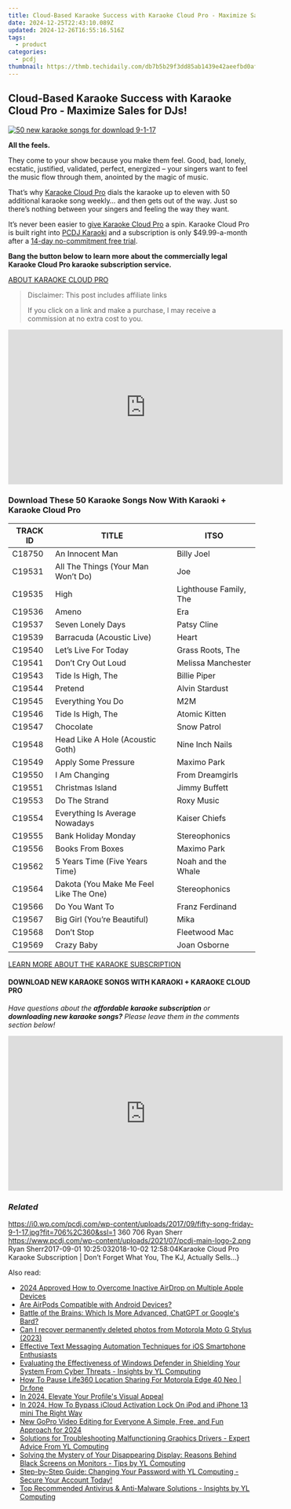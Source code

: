 ```yaml
---
title: Cloud-Based Karaoke Success with Karaoke Cloud Pro - Maximize Sales for DJs!
date: 2024-12-25T22:43:10.089Z
updated: 2024-12-26T16:55:16.516Z
tags:
  - product
categories:
  - pcdj
thumbnail: https://thmb.techidaily.com/db7b5b29f3dd85ab1439e42aeefbd0af6cf9e882cf1c9c7fcb2a6858953bbb8e.jpg
---
```


## Cloud-Based Karaoke Success with Karaoke Cloud Pro - Maximize Sales for DJs!

[![50 new karaoke songs for download 9-1-17](https://i0.wp.com/pcdj.com/wp-content/uploads/2017/09/fifty-song-friday-9-1-17.jpg?resize=706%2C321&ssl=1)](https://i0.wp.com/pcdj.com/wp-content/uploads/2017/09/fifty-song-friday-9-1-17.jpg?fit=706%2C360&ssl=1 "50 new karaoke songs for download 9-1-17")

**All the feels.**

They come to your show because you make them feel. Good, bad, lonely, ecstatic, justified, validated, perfect, energized – your singers want to feel the music flow through them, anointed by the magic of music.

That’s why [Karaoke Cloud Pro](https://tools.techidaily.com/pcdj/products/) dials the karaoke up to eleven with 50 additional karaoke song weekly… and then gets out of the way. Just so there’s nothing between your singers and feeling the way they want.

It’s never been easier to [give Karaoke Cloud Pro](https://www.karaokelocker.com/subscription.pl) a spin. Karaoke Cloud Pro is built right into [PCDJ Karaoki](https://tools.techidaily.com/pcdj/products/) and a subscription is only $49.99-a-month after a [14-day no-commitment free trial](https://www.karaokelocker.com/subscription.pl).

**Bang the button below to learn more about the commercially legal Karaoke Cloud Pro karaoke subscription service.**

[ABOUT KARAOKE CLOUD PRO](https://tools.techidaily.com/pcdj/products/)

>  Disclaimer: This post includes affiliate links
>
>  If you click on a link and make a purchase, I may receive a commission at no extra cost to you.
>

<!-- affiliate ads begin -->
<iframe width="560" height="315" src="https://www.youtube.com/embed/o-sRtqHdEYY?si=NMTMQVxJsUaoguqh" title="YouTube video player" frameborder="0" allow="accelerometer; autoplay; clipboard-write; encrypted-media; gyroscope; picture-in-picture; web-share" referrerpolicy="strict-origin-when-cross-origin" allowfullscreen></iframe>
<!-- affiliate ads end -->

### Download These 50 Karaoke Songs Now With Karaoki + Karaoke Cloud Pro

| **TRACK ID** | **TITLE**                              | **ITSO**               |
| ------------ | -------------------------------------- | ---------------------- |
| C18750       | An Innocent Man                        | Billy Joel             |
| C19531       | All The Things (Your Man Won’t Do)     | Joe                    |
| C19535       | High                                   | Lighthouse Family, The |
| C19536       | Ameno                                  | Era                    |
| C19537       | Seven Lonely Days                      | Patsy Cline            |
| C19539       | Barracuda (Acoustic Live)              | Heart                  |
| C19540       | Let’s Live For Today                   | Grass Roots, The       |
| C19541       | Don’t Cry Out Loud                     | Melissa Manchester     |
| C19543       | Tide Is High, The                      | Billie Piper           |
| C19544       | Pretend                                | Alvin Stardust         |
| C19545       | Everything You Do                      | M2M                    |
| C19546       | Tide Is High, The                      | Atomic Kitten          |
| C19547       | Chocolate                              | Snow Patrol            |
| C19548       | Head Like A Hole (Acoustic Goth)       | Nine Inch Nails        |
| C19549       | Apply Some Pressure                    | Maximo Park            |
| C19550       | I Am Changing                          | From Dreamgirls        |
| C19551       | Christmas Island                       | Jimmy Buffett          |
| C19553       | Do The Strand                          | Roxy Music             |
| C19554       | Everything Is Average Nowadays         | Kaiser Chiefs          |
| C19555       | Bank Holiday Monday                    | Stereophonics          |
| C19556       | Books From Boxes                       | Maximo Park            |
| C19562       | 5 Years Time (Five Years Time)         | Noah and the Whale     |
| C19564       | Dakota (You Make Me Feel Like The One) | Stereophonics          |
| C19566       | Do You Want To                         | Franz Ferdinand        |
| C19567       | Big Girl (You’re Beautiful)            | Mika                   |
| C19568       | Don’t Stop                             | Fleetwood Mac          |
| C19569       | Crazy Baby                             | Joan Osborne           |

[LEARN MORE ABOUT THE KARAOKE SUBSCRIPTION](https://tools.techidaily.com/pcdj/products/)

#### DOWNLOAD NEW KARAOKE SONGS WITH KARAOKI + KARAOKE CLOUD PRO

_Have questions about the **affordable karaoke subscription** or **downloading new karaoke songs?** Please leave them in the comments section below!_

<!-- affiliate ads begin -->
<iframe width="560" height="315" src="https://www.youtube.com/embed/1KKovVi9epE?si=EF7KA7b4KsEpWA-M" title="YouTube video player" frameborder="0" allow="accelerometer; autoplay; clipboard-write; encrypted-media; gyroscope; picture-in-picture; web-share" referrerpolicy="strict-origin-when-cross-origin" allowfullscreen></iframe>
<!-- affiliate ads end -->

### _Related_

https://i0.wp.com/pcdj.com/wp-content/uploads/2017/09/fifty-song-friday-9-1-17.jpg?fit=706%2C360&ssl=1 360 706 Ryan Sherr https://www.pcdj.com/wp-content/uploads/2021/07/pcdj-main-logo-2.png Ryan Sherr2017-09-01 10:25:032018-10-02 12:58:04Karaoke Cloud Pro Karaoke Subscription | Don’t Forget What You, The KJ, Actually Sells…}

<ins class="adsbygoogle"
     style="display:block"
     data-ad-format="autorelaxed"
     data-ad-client="ca-pub-7571918770474297"
     data-ad-slot="1223367746"></ins>

<ins class="adsbygoogle"
     style="display:block"
     data-ad-client="ca-pub-7571918770474297"
     data-ad-slot="8358498916"
     data-ad-format="auto"
     data-full-width-responsive="true"></ins>

<span class="atpl-alsoreadstyle">Also read:</span>
<div><ul>
<li><a href="https://some-techniques.techidaily.com/2024-approved-how-to-overcome-inactive-airdrop-on-multiple-apple-devices/"><u>2024 Approved How to Overcome Inactive AirDrop on Multiple Apple Devices</u></a></li>
<li><a href="https://hardware-reviews.techidaily.com/are-airpods-compatible-with-android-devices/"><u>Are AirPods Compatible with Android Devices?</u></a></li>
<li><a href="https://tech-revival.techidaily.com/battle-of-the-brains-which-is-more-advanced-chatgpt-or-googles-bard/"><u>Battle of the Brains: Which Is More Advanced, ChatGPT or Google's Bard?</u></a></li>
<li><a href="https://phone-solutions.techidaily.com/can-i-recover-permanently-deleted-photos-from-motorola-moto-g-stylus-2023-by-stellar-photo-recovery-android-mobile-photo-recover/"><u>Can I recover permanently deleted photos from Motorola Moto G Stylus (2023)</u></a></li>
<li><a href="https://techtrends.techidaily.com/effective-text-messaging-automation-techniques-for-ios-smartphone-enthusiasts/"><u>Effective Text Messaging Automation Techniques for iOS Smartphone Enthusiasts</u></a></li>
<li><a href="https://discover-bits.techidaily.com/evaluating-the-effectiveness-of-windows-defender-in-shielding-your-system-from-cyber-threats-insights-by-yl-computing/"><u>Evaluating the Effectiveness of Windows Defender in Shielding Your System From Cyber Threats - Insights by YL Computing</u></a></li>
<li><a href="https://location-social.techidaily.com/how-to-pause-life360-location-sharing-for-motorola-edge-40-neo-drfone-by-drfone-virtual-android/"><u>How To Pause Life360 Location Sharing For Motorola Edge 40 Neo | Dr.fone</u></a></li>
<li><a href="https://facebook-videos.techidaily.com/in-2024-elevate-your-profiles-visual-appeal/"><u>In 2024, Elevate Your Profile's Visual Appeal</u></a></li>
<li><a href="https://activate-lock.techidaily.com/in-2024-how-to-bypass-icloud-activation-lock-on-ipod-and-iphone-13-mini-the-right-way-by-drfone-ios/"><u>In 2024, How To Bypass iCloud Activation Lock On iPod and iPhone 13 mini The Right Way</u></a></li>
<li><a href="https://ai-video-tools.techidaily.com/new-gopro-video-editing-for-everyone-a-simple-free-and-fun-approach-for-2024/"><u>New GoPro Video Editing for Everyone A Simple, Free, and Fun Approach for 2024</u></a></li>
<li><a href="https://discover-bits.techidaily.com/solutions-for-troubleshooting-malfunctioning-graphics-drivers-expert-advice-from-yl-computing/"><u>Solutions for Troubleshooting Malfunctioning Graphics Drivers - Expert Advice From YL Computing</u></a></li>
<li><a href="https://discover-bits.techidaily.com/solving-the-mystery-of-your-disappearing-display-reasons-behind-black-screens-on-monitors-tips-by-yl-computing/"><u>Solving the Mystery of Your Disappearing Display: Reasons Behind Black Screens on Monitors - Tips by YL Computing</u></a></li>
<li><a href="https://discover-bits.techidaily.com/step-by-step-guide-changing-your-password-with-yl-computing-secure-your-account-today/"><u>Step-by-Step Guide: Changing Your Password with YL Computing - Secure Your Account Today!</u></a></li>
<li><a href="https://discover-bits.techidaily.com/top-recommended-antivirus-and-anti-malware-solutions-insights-by-yl-computing/"><u>Top Recommended Antivirus & Anti-Malware Solutions - Insights by YL Computing</u></a></li>
</ul></div>

